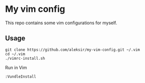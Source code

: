 # My vim config

This repo contains some vim configurations for myself.

## Usage

    git clone https://github.com/aleksir/my-vim-config.git ~/.vim
    cd ~/.vim
    ./vimrc-install.sh

Run in Vim

    :VundleInstall

